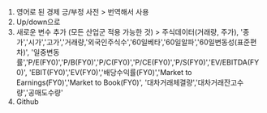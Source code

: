 1. 영어로 된 경제 긍/부정 사전 > 번역해서 사용
2. Up/down으로
3. 새로운 변수 추가 (모든 산업군 적용 가능한 것) > 주식데이터(거래량, 주가),
'종가','시가','고가','거래량,'외국인주식수','60일베타','60일알파','60일변동성(표준편차)',
'일중변동률','P/E(FY0)','P/B(FY0)','P/C(FY0)','P/CE(FY0)','P/S(FY0)','EV/EBITDA(FY0)',
'EBIT(FY0)','EV(FY0)','배당수익률(FY0)','Market to Earnings(FY0)','Market to Book(FY0)',
'대차거래체결량','대차거래잔고수량','공매도수량'
4.	Github
